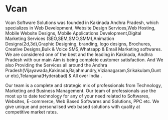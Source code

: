 # Vcan
Vcan Software Solutions was founded in Kakinada Andhra Pradesh, which  specializes in Web Development, Website Design Services,Web Hosting, Mobile Website Designs, Mobile Applications Development,Digital Marketing Services (SEO,SEM,SMO,SMM),Animation Designs(2d,3d),Graphic Designing, branding, logo designs, Brochures, Creative Designs,Bulk & Voice SMS,Whatsapp & Email Marketing softwares. We are considered one of the best and the leading in Kakinada, Andhra Pradesh with our main Aim is being complete customer satisfaction. And We also Providing the Services all around the Andhra Pradesh(Vijayawada,Kakinada,Rajahmundry,Vizianagaram,Srikakulam,Guntur etc),Telangana(Hyderabad) & All over India . 

Our team is a complete and strategic mix of professionals from Technology, Marketing and Business Management. Our team of professionals use the most up to date technology for any of your need related to Softwares, Websites, E-commerce, Web Based Softwares and Solutions, PPC etc. We give unique and personalised web based solutions with quality at competitive market rates.